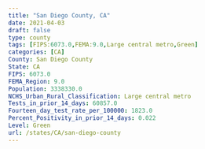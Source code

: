 ```yaml
---
title: "San Diego County, CA"
date: 2021-04-03
draft: false
type: county
tags: [FIPS:6073.0,FEMA:9.0,Large central metro,Green]
categories: [CA]
County: San Diego County
State: CA
FIPS: 6073.0
FEMA_Region: 9.0
Population: 3338330.0
NCHS_Urban_Rural_Classification: Large central metro
Tests_in_prior_14_days: 60857.0
Fourteen_day_test_rate_per_100000: 1823.0
Percent_Positivity_in_prior_14_days: 0.022
Level: Green
url: /states/CA/san-diego-county
---
```



